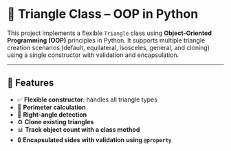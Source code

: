 # 🔺 Triangle Class – OOP in Python

This project implements a flexible `Triangle` class using **Object-Oriented Programming (OOP)** principles in Python. It supports multiple triangle creation scenarios (default, equilateral, isosceles, general, and cloning) using a single constructor with validation and encapsulation.

---

## 🧱 Features

- ✅ **Flexible constructor**: handles all triangle types  
- 📐 **Perimeter calculation**  
- 🧠 **Right-angle detection**  
- ♻️ **Clone existing triangles**  
- 📊 **Track object count with a class method**  
- 🔒 **Encapsulated sides with validation using `@property`**  
 
